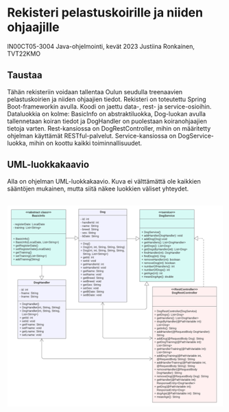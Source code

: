 # Rekisteri pelastuskoirille ja niiden ohjaajille
IN00CT05-3004 Java-ohjelmointi, kevät 2023
Justiina Ronkainen, TVT22KMO

## Taustaa

Tähän rekisteriin voidaan tallentaa Oulun seudulla treenaavien pelastuskoirien ja niiden ohjaajien tiedot. Rekisteri on toteutettu Spring Boot-frameworkin avulla. Koodi on jaettu data-, rest- ja service-osioihin. Dataluokkia on kolme: BasicInfo on abstraktiluokka, Dog-luokan avulla tallennetaan koiran tiedot ja DogHandler on puolestaan koiranohjaajien tietoja varten. Rest-kansiossa on DogRestController, mihin on määritetty ohjelman käyttämät RESTful-palvelut. Service-kansiossa on DogService-luokka, mihin on koottu kaikki toiminnallisuudet.

## UML-luokkakaavio

Alla on ohjelman UML-luokkakaavio. Kuva ei välttämättä ole kaikkien sääntöjen mukainen, mutta siitä näkee luokkien väliset yhteydet.

<br><img src="uml.png" width="600"><br>